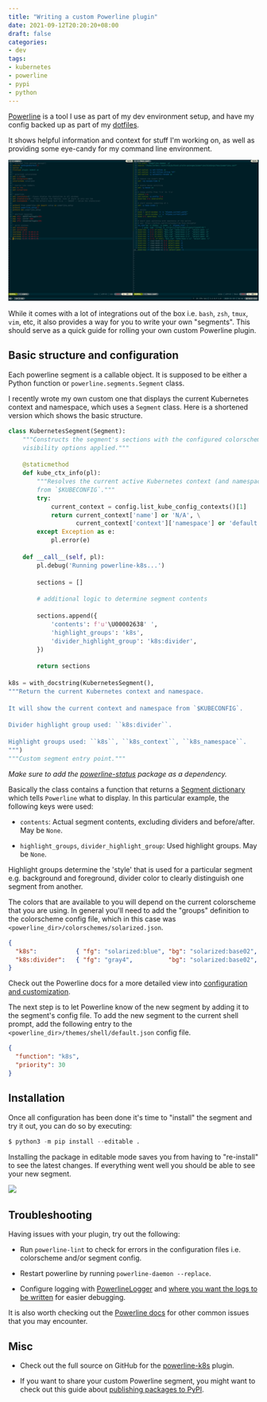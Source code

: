 ```yaml
---
title: "Writing a custom Powerline plugin"
date: 2021-09-12T20:20:20+08:00
draft: false
categories:
- dev
tags:
- kubernetes
- powerline
- pypi
- python
---
```


[Powerline](https://github.com/powerline/powerline) is a tool I use as part of
my dev environment setup, and have my config backed up as part of my
[dotfiles](https://github.com/j4ckofalltrades/dotfiles).

It shows helpful information and context for stuff I'm working on, as well as
providing some eye-candy for my command line environment.

![Env](https://raw.githubusercontent.com/j4ckofalltrades/dotfiles/master/env.png)

While it comes with a lot of integrations out of the box i.e. `bash`, `zsh`,
`tmux`, `vim`, etc, it also provides a way for you to write your own "segments".
This should serve as a quick guide for rolling your own custom Powerline
plugin.

## Basic structure and configuration

Each powerline segment is a callable object. It is supposed to be either a
Python function or `powerline.segments.Segment` class. 

I recently wrote my own custom one that displays the current Kubernetes
context and namespace, which uses a `Segment` class. Here is a shortened version
which shows the basic structure.

```python
class KubernetesSegment(Segment):
    """Constructs the segment's sections with the configured colorscheme and
    visibility options applied."""

    @staticmethod
    def kube_ctx_info(pl):
        """Resolves the current active Kubernetes context (and namespace)
        from `$KUBECONFIG`."""
        try:
            current_context = config.list_kube_config_contexts()[1]
            return current_context['name'] or 'N/A', \
                   current_context['context']['namespace'] or 'default'
        except Exception as e:
            pl.error(e)

    def __call__(self, pl):
        pl.debug('Running powerline-k8s...')

        sections = []

        # additional logic to determine segment contents

        sections.append({
            'contents': f'u'\U00002638' ',
            'highlight_groups': 'k8s',
            'divider_highlight_group': 'k8s:divider',
        })

        return sections

k8s = with_docstring(KubernetesSegment(),
"""Return the current Kubernetes context and namespace.

It will show the current context and namespace from `$KUBECONFIG`.

Divider highlight group used: ``k8s:divider``.

Highlight groups used: ``k8s``, ``k8s_context``, ``k8s_namespace``.
""")
"""Custom segment entry point."""
```

*Make sure to add the [powerline-status](https://pypi.org/project/powerline-status)
package as a dependency.*

Basically the class contains a function that returns a [Segment dictionary](
https://powerline.readthedocs.io/en/latest/develop/segments.html#segment-dictionary)
which tells `Powerline` what to display. In this particular example, the
following keys were used:

- `contents`: Actual segment contents, excluding dividers and before/after.
May be `None`.

- `highlight_groups`, `divider_highlight_group`: Used highlight groups.
May be `None`.

Highlight groups determine the 'style' that is used for a particular segment
e.g. background and foreground, divider color to clearly distinguish one segment
from another.

The colors that are available to you will depend on the current colorscheme that
you are using. In general you'll need to add the "groups" definition to the
colorscheme config file, which in this case was
`<powerline_dir>/colorschemes/solarized.json`.

```json
{
  "k8s":           { "fg": "solarized:blue", "bg": "solarized:base02", "attrs": [] },
  "k8s:divider":   { "fg": "gray4",          "bg": "solarized:base02", "attrs": [] }
}
```

Check out the Powerline docs for a more detailed view into
[configuration and customization](https://powerline.readthedocs.io/en/latest/configuration.html).

The next step is to let Powerline know of the new segment by adding it to the
segment's config file. To add the new segment to the current shell prompt, add
the following entry to the `<powerline_dir>/themes/shell/default.json` config
file.

```json
{
  "function": "k8s",
  "priority": 30
}
```

## Installation

Once all configuration has been done it's time to "install" the segment and try
it out, you can do so by executing:

```python
$ python3 -m pip install --editable .
```

Installing the package in editable mode saves you from having to "re-install"
to see the latest changes. If everything went well you should be able to see
your new segment.

![](https://res.cloudinary.com/j4ckofalltrades/image/upload/v1623588713/foss/powerline-k8s_uc0cxj.png)

## Troubleshooting

Having issues with your plugin, try out the following:

- Run `powerline-lint` to check for errors in the configuration files i.e.
colorscheme and/or segment config.

- Restart powerline by running `powerline-daemon --replace`.

- Configure logging with [PowerlineLogger](
https://powerline.readthedocs.io/en/master/develop/segments.html#powerlinelogger-class)
and [where you want the logs to be written](
https://powerline.readthedocs.io/en/master/configuration/reference.html#config-common-log)
for easier debugging.

It is also worth checking out the [Powerline docs](
https://powerline.readthedocs.io/en/master/troubleshooting.html) for other
common issues that you may encounter. 

## Misc

- Check out the full source on GitHub for the [powerline-k8s](
https://github.com/j4ckofalltrades/powerline-k8s) plugin.

- If you want to share your custom Powerline segment, you might want to check
out this guide about [publishing packages to PyPI](/posts/pypi-publish/).
